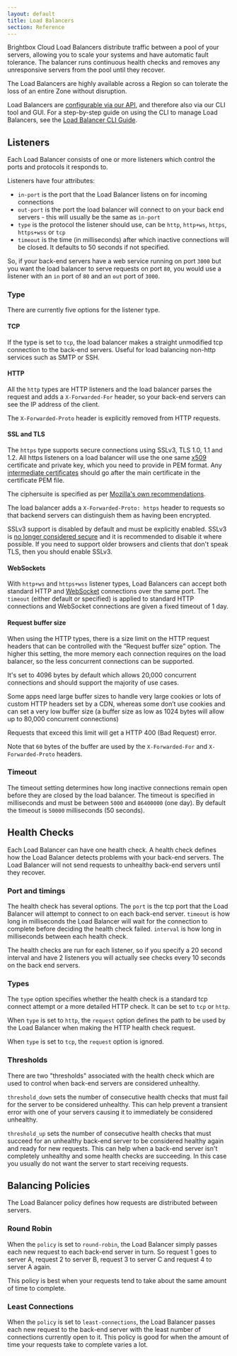 ```yaml
---
layout: default
title: Load Balancers
section: Reference
---
```


Brightbox Cloud Load Balancers distribute traffic between a pool of your
servers, allowing you to scale your systems and have automatic fault
tolerance. The balancer runs continuous health checks and removes any
unresponsive servers from the pool until they recover.

The Load Balancers are highly available across a Region so can tolerate
the loss of an entire Zone without disruption.

Load Balancers are
[configurable via our API](https://api.gb1.brightbox.com/1.0/#load_balancer),
and therefore also via our CLI tool and GUI. For a step-by-step guide on using the
CLI to manage Load Balancers, see the
[Load Balancer CLI Guide](/docs/guides/cli/load-balancers/).

## Listeners

Each Load Balancer consists of one or more listeners which control the ports
and protocols it responds to.

Listeners have four attributes:

* `in-port` is the port that the Load Balancer listens on for incoming
  connections
* `out-port` is the port the load balancer will connect to on your back end
  servers - this will usually be the same as `in-port`
* `type` is the protocol the listener should use, can be `http`, `http+ws`, `https`, `https+wss` or `tcp`
* `timeout` is the time (in milliseconds) after which inactive
  connections will be closed. It defaults to 50 seconds if not
  specified.

So, if your back-end servers have a web service running on port `3000` but
you want the load balancer to serve requests on port `80`, you would use a
listener with an `in` port of `80` and an `out` port of `3000`.

### Type

There are currently five options for the listener type.

#### TCP

If the type is set to `tcp`, the load balancer makes a straight
unmodified tcp connection to the back-end servers. Useful for load
balancing non-http services such as SMTP or SSH.

#### HTTP

All the `http` types are HTTP listeners and the load balancer parses
the request and adds a `X-Forwarded-For` header, so your back-end
servers can see the IP address of the client.

The `X-Forwarded-Proto` header is explicitly removed from HTTP requests.

#### SSL and TLS

The `https` type supports secure connections using SSLv3, TLS 1.0, 1.1
and 1.2. All https listeners on a load balancer will use the one same
[x509](https://en.wikipedia.org/wiki/X.509) certificate and private
key, which you need to provide in PEM format. Any
[intermediate certificates](https://en.wikipedia.org/wiki/Intermediate_certificate_authorities)
should go after the main certificate in the certificate PEM file.

The ciphersuite is specified as per [Mozilla's own recommendations](https://wiki.mozilla.org/Security/Server_Side_TLS).

The load balancer adds a `X-Forwarded-Proto: https` header to requests so that backend servers can distinguish them as having been encrypted.

SSLv3 support is disabled by default and must be explicitly enabled. SSLv3 is [no longer considered secure](/blog/2014/10/22/poodle-sslv3-security-vulnerability/) and it is recommended to disable it where possible. If you need to support older browsers and clients that don't speak TLS, then you should enable SSLv3.

#### WebSockets

With `http+ws` and `https+wss` listener types, Load Balancers can accept both
standard HTTP and
[WebSocket](https://en.wikipedia.org/wiki/WebSockets) connections over
the same port. The `timeout` (either default or specified) is applied
to standard HTTP connections and WebSocket connections are given a
fixed timeout of 1 day.

#### Request buffer size

When using the HTTP types, there is a size limit on the HTTP request
headers that can be controlled with the <q>Request buffer size</q> option. The higher this setting, the more memory each connection requires on the load balancer, so the less concurrent connections can be supported.

It's set to 4096 bytes by default which allows 20,000 concurrent connections and should support the majority of use cases.

Some apps need large buffer sizes to handle very large cookies or lots of custom HTTP headers set by a CDN, whereas some don’t use cookies and can set a very low buffer size (a buffer size as low as 1024 bytes will allow up to 80,000 concurrent connections)

Requests that exceed this limit will get a HTTP 400 (Bad
Request) error.

Note that `60` bytes of the buffer are used by the `X-Forwarded-For`
and `X-Forwarded-Proto` headers.


### Timeout

The timeout setting determines how long inactive connections remain
open before they are closed by the load balancer. The timeout is
specified in milliseconds and must be between `5000` and `86400000`
(one day). By default the timeout is `50000` milliseconds (50 seconds).

## Health Checks

Each Load Balancer can have one health check. A health check defines
how the Load Balancer detects problems with your back-end servers. The
Load Balancer will not send requests to unhealthy back-end servers
until they recover.

### Port and timings

The health check has several options. The `port` is the tcp port that the
Load Balancer will attempt to connect to on each back-end server.
`timeout` is how long in milliseconds the Load Balancer will wait for the
connection to complete before deciding the health check failed. `interval`
is how long in milliseconds between each health check.

The health checks are run for each listener, so if you specify a 20
second interval and have 2 listeners you will actually see checks
every 10 seconds on the back end servers.

### Types

The `type` option specifies whether the health check is a standard tcp
connect attempt or a more detailed HTTP check.  It can be set to `tcp`
or `http`.

When `type` is set to `http`, the `request` option defines the path to be
used by the Load Balancer when making the HTTP health check request.

When `type` is set to `tcp`, the `request` option is ignored.

### Thresholds

There are two "thresholds" associated with the health check which are used
to control when back-end servers are considered unhealthy.

`threshold_down` sets the number of consecutive health checks that must
fail for the server to be considered unhealthy.  This can help prevent a
transient error with one of your servers causing it to immediately be
considered unhealthy.

`threshold_up` sets the number of consecutive health checks that must
succeed for an unhealthy back-end server to be considered healthy again
and ready for new requests.  This can help when a back-end server isn't
completely unhealthy and some health checks are succeeding. In this case
you usually do not want the server to start receiving requests.

## Balancing Policies

The Load Balancer policy defines how requests are distributed between servers.

### Round Robin

When the `policy` is set to `round-robin`, the Load Balancer simply passes
each new request to each back-end server in turn. So request 1 goes to
server A, request 2 to server B, request 3 to server C and request 4 to
server A again.

This policy is best when your requests tend to take about the same amount
of time to complete.

### Least Connections

When the `policy` is set to `least-connections`, the Load Balancer passes
each new request to the back-end server with the least number of connections
currently open to it.  This policy is good for when the amount of time your
requests take to complete varies a lot.

